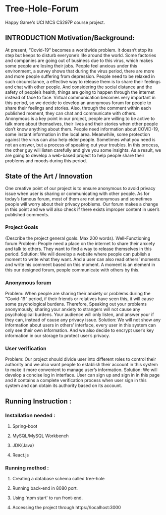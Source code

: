 # Tree-Hole-Forum
Happy Game's UCI MCS CS297P course project.

## INTRODUCTION Motivation/Background:

At present, “Covid-19” becomes a worldwide problem. It doesn’t stop its step but keeps to disturb everyone’s life around the world. Some factories and companies are going out of business due to this virus, which makes some people are losing their jobs. People feel anxious under this environment, a survey shows that during the virus period, there are more and more people suffering from depression.
People need to be relaxed in such circumstance, a effective way to release them is to share their feelings and chat with other people. And considering the social distance and the safety of people’s health, things are going to happen through the internet instead of face to face.
Virtual communication becomes very important in this period, so we decide to develop an anonymous forum for people to share their feelings and stories. Also, through the comment within each published moment, they can chat and communicate with others. Anonymous is a key point in our project, people are willing to be active to talk more about themselves, their lives and their stories when other people don’t know anything about them. People need information about COVID-19, some instant information in the local area. Meanwhile, some protection against the virus can also help elder people. Sometimes what you need is not an answer, but a process of speaking out your troubles. In this process, the other guy will listen carefully and give you some insights.
As a result, we are going to develop a web-based project to help people share their problems and moods during this period.


## State of the Art / Innovation


One creative point of our project is to ensure anonymous to avoid privacy issue when user is sharing or communicating with other people. As for today’s famous forum, most of them are not anonymous and sometimes people will worry about their privacy problems. Our forum makes a change in this point and we will also check if there exists improper content in user’s published comments.

### Project Goals

(Describe the project general goals. Max 200 words).
Well-Functioning forum
Problem: People need a place on the internet to share their anxiety and talk to others. They want to find a way to release themselves in this period.
Solution: We will develop a website where people can publish a moment to write what they want. And a user can also read others’ moments and write his comment based on this moment. A moment is an element in this our designed forum, people communicate with others by this.

### Anonymous forum

Problem: When people are sharing their anxiety or problems during the “Covid-19” period, if their friends or relatives have seen this, it will cause some psychological burdens. Therefore, Speaking out your problems anonymously, sharing your anxiety to strangers will not cause any psychological burdens. Your audience will only listen, and answer your if they can, instead of cause any privacy issue.
Solution: We will not show any information about users in others’ interface, every user in this system can only see their own information. And we also decide to encrypt user’s key information in our storage to protect user’s privacy.

### User verification

Problem: Our project should divide user into different roles to control their authority and we also want people to establish their account in this system to make it more convenient to manage user’s information.
Solution: We will develop a concise log in interface. User can sign up and sign in in this page and it contains a complete verification process when user sign in this system and can obtain its authority based on its account.

## Running Instruction :

### Installation needed :

1. Spring-boot

2. MySQL/MySQL Workbench

3. JDK(Java)

4. React.js


### Running method :

1. Creating a database schema called tree-hole

2. Running back-end in 8080 port.

3. Using 'npm start' to run front-end.

4. Accessing the project through https://localhost:3000

